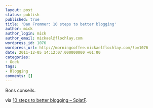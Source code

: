 ```yaml
---
layout: post
status: publish
published: true
title: 'Dan Frommer: 10 steps to better blogging'
author: mick
author_login: mick
author_email: mickael@flochlay.com
wordpress_id: 1076
wordpress_url: http://morningcoffee.mickaelflochlay.com/?p=1076
date: 2011-12-05 14:12:07.000000000 +01:00
categories:
- Geek
tags:
- Blogging
comments: []
---
```

Bons conseils.

via <a href="http://www.splatf.com/2011/12/better-blogging/">10 steps to better blogging – SplatF</a>.
